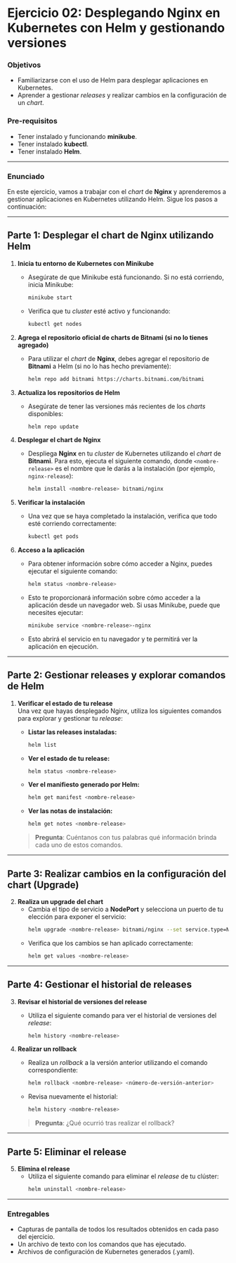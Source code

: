 # **Ejercicio 02: Desplegando Nginx en Kubernetes con Helm y gestionando versiones**

### **Objetivos**

- Familiarizarse con el uso de Helm para desplegar aplicaciones en Kubernetes.
- Aprender a gestionar *releases* y realizar cambios en la configuración de un *chart*.

### **Pre-requisitos**

- Tener instalado y funcionando **minikube**.
- Tener instalado **kubectl**.
- Tener instalado **Helm**.

---

### **Enunciado**

En este ejercicio, vamos a trabajar con el *chart* de **Nginx** y aprenderemos a gestionar aplicaciones en Kubernetes utilizando Helm. Sigue los pasos a continuación:

---

## **Parte 1: Desplegar el chart de Nginx utilizando Helm**

1. **Inicia tu entorno de Kubernetes con Minikube**
   - Asegúrate de que Minikube está funcionando. Si no está corriendo, inicia Minikube:
     ```bash
     minikube start
     ```
   - Verifica que tu *cluster* esté activo y funcionando:
     ```bash
     kubectl get nodes
     ```

2. **Agrega el repositorio oficial de charts de Bitnami (si no lo tienes agregado)**
   - Para utilizar el *chart* de **Nginx**, debes agregar el repositorio de **Bitnami** a Helm (si no lo has hecho previamente):
     ```bash
     helm repo add bitnami https://charts.bitnami.com/bitnami
     ```

3. **Actualiza los repositorios de Helm**
   - Asegúrate de tener las versiones más recientes de los *charts* disponibles:
     ```bash
     helm repo update
     ```

4. **Desplegar el chart de Nginx**
   - Despliega **Nginx** en tu *cluster* de Kubernetes utilizando el *chart* de **Bitnami**. Para esto, ejecuta el siguiente comando, donde `<nombre-release>` es el nombre que le darás a la instalación (por ejemplo, `nginx-release`):
     ```bash
     helm install <nombre-release> bitnami/nginx
     ```

5. **Verificar la instalación**
   - Una vez que se haya completado la instalación, verifica que todo esté corriendo correctamente:
     ```bash
     kubectl get pods
     ```

6. **Acceso a la aplicación**
   - Para obtener información sobre cómo acceder a Nginx, puedes ejecutar el siguiente comando:
     ```bash
     helm status <nombre-release>
     ```
   - Esto te proporcionará información sobre cómo acceder a la aplicación desde un navegador web. Si usas Minikube, puede que necesites ejecutar:
     ```bash
     minikube service <nombre-release>-nginx
     ```
   - Esto abrirá el servicio en tu navegador y te permitirá ver la aplicación en ejecución.

---

## **Parte 2: Gestionar releases y explorar comandos de Helm**

1. **Verificar el estado de tu release**  
   Una vez que hayas desplegado Nginx, utiliza los siguientes comandos para explorar y gestionar tu *release*:
   
   - **Listar las releases instaladas:**
     ```bash
     helm list
     ```
   - **Ver el estado de tu release:**
     ```bash
     helm status <nombre-release>
     ```
   - **Ver el manifiesto generado por Helm:**
     ```bash
     helm get manifest <nombre-release>
     ```
   - **Ver las notas de instalación:**
     ```bash
     helm get notes <nombre-release>
     ```

   > **Pregunta**: Cuéntanos con tus palabras qué información brinda cada uno de estos comandos.

---

## **Parte 3: Realizar cambios en la configuración del chart (Upgrade)**

2. **Realiza un upgrade del chart**
   - Cambia el tipo de servicio a **NodePort** y selecciona un puerto de tu elección para exponer el servicio:
     ```bash
     helm upgrade <nombre-release> bitnami/nginx --set service.type=NodePort --set service.nodePorts.http=<puerto-elegido>
     ```
   - Verifica que los cambios se han aplicado correctamente:
     ```bash
     helm get values <nombre-release>
     ```

---

## **Parte 4: Gestionar el historial de releases**

3. **Revisar el historial de versiones del release**
   - Utiliza el siguiente comando para ver el historial de versiones del *release*:
     ```bash
     helm history <nombre-release>
     ```

4. **Realizar un rollback**
   - Realiza un *rollback* a la versión anterior utilizando el comando correspondiente:
     ```bash
     helm rollback <nombre-release> <número-de-versión-anterior>
     ```
   - Revisa nuevamente el historial:
     ```bash
     helm history <nombre-release>
     ```

   > **Pregunta**: ¿Qué ocurrió tras realizar el rollback?

---

## **Parte 5: Eliminar el release**

5. **Elimina el release**
   - Utiliza el siguiente comando para eliminar el *release* de tu clúster:
     ```bash
     helm uninstall <nombre-release>
     ```

---

### **Entregables**

- Capturas de pantalla de todos los resultados obtenidos en cada paso del ejercicio.
- Un archivo de texto con los comandos que has ejecutado.
- Archivos de configuración de Kubernetes generados (.yaml).

